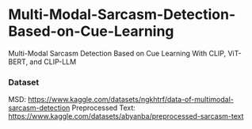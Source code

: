 # Multi-Modal-Sarcasm-Detection-Based-on-Cue-Learning
Multi-Modal Sarcasm Detection Based on Cue Learning With CLIP, ViT-BERT, and CLIP-LLM

### Dataset
MSD: https://www.kaggle.com/datasets/ngkhtrf/data-of-multimodal-sarcasm-detection
Preprocessed Text: https://www.kaggle.com/datasets/abyanba/preprocessed-sarcasm-text

